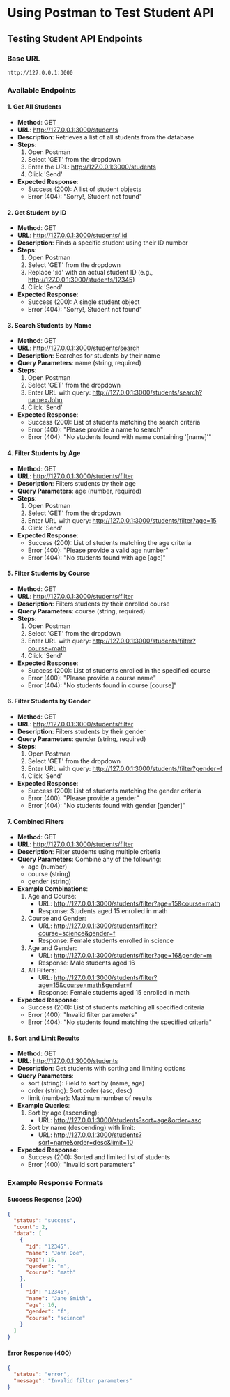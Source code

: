 # Using Postman to Test Student API

## Testing Student API Endpoints

### Base URL
```
http://127.0.0.1:3000
```

### Available Endpoints

#### 1. Get All Students
- **Method**: GET
- **URL**: http://127.0.0.1:3000/students
- **Description**: Retrieves a list of all students from the database
- **Steps**:
  1. Open Postman
  2. Select 'GET' from the dropdown
  3. Enter the URL: http://127.0.0.1:3000/students
  4. Click 'Send'
- **Expected Response**:
  - Success (200): A list of student objects
  - Error (404): "Sorry!, Student not found"

#### 2. Get Student by ID
- **Method**: GET
- **URL**: http://127.0.0.1:3000/students/:id
- **Description**: Finds a specific student using their ID number
- **Steps**:
  1. Open Postman
  2. Select 'GET' from the dropdown
  3. Replace ':id' with an actual student ID (e.g., http://127.0.0.1:3000/students/12345)
  4. Click 'Send'
- **Expected Response**:
  - Success (200): A single student object
  - Error (404): "Sorry!, Student not found"

#### 3. Search Students by Name
- **Method**: GET
- **URL**: http://127.0.0.1:3000/students/search
- **Description**: Searches for students by their name
- **Query Parameters**: name (string, required)
- **Steps**:
  1. Open Postman
  2. Select 'GET' from the dropdown
  3. Enter URL with query: http://127.0.0.1:3000/students/search?name=John
  4. Click 'Send'
- **Expected Response**:
  - Success (200): List of students matching the search criteria
  - Error (400): "Please provide a name to search"
  - Error (404): "No students found with name containing '[name]'"

#### 4. Filter Students by Age
- **Method**: GET
- **URL**: http://127.0.0.1:3000/students/filter
- **Description**: Filters students by their age
- **Query Parameters**: age (number, required)
- **Steps**:
  1. Open Postman
  2. Select 'GET' from the dropdown
  3. Enter URL with query: http://127.0.0.1:3000/students/filter?age=15
  4. Click 'Send'
- **Expected Response**:
  - Success (200): List of students matching the age criteria
  - Error (400): "Please provide a valid age number"
  - Error (404): "No students found with age [age]"

#### 5. Filter Students by Course
- **Method**: GET
- **URL**: http://127.0.0.1:3000/students/filter
- **Description**: Filters students by their enrolled course
- **Query Parameters**: course (string, required)
- **Steps**:
  1. Open Postman
  2. Select 'GET' from the dropdown
  3. Enter URL with query: http://127.0.0.1:3000/students/filter?course=math
  4. Click 'Send'
- **Expected Response**:
  - Success (200): List of students enrolled in the specified course
  - Error (400): "Please provide a course name"
  - Error (404): "No students found in course [course]"

#### 6. Filter Students by Gender
- **Method**: GET
- **URL**: http://127.0.0.1:3000/students/filter
- **Description**: Filters students by their gender
- **Query Parameters**: gender (string, required)
- **Steps**:
  1. Open Postman
  2. Select 'GET' from the dropdown
  3. Enter URL with query: http://127.0.0.1:3000/students/filter?gender=f
  4. Click 'Send'
- **Expected Response**:
  - Success (200): List of students matching the gender criteria
  - Error (400): "Please provide a gender"
  - Error (404): "No students found with gender [gender]"

#### 7. Combined Filters
- **Method**: GET
- **URL**: http://127.0.0.1:3000/students/filter
- **Description**: Filter students using multiple criteria
- **Query Parameters**: Combine any of the following:
  - age (number)
  - course (string)
  - gender (string)
- **Example Combinations**:
  1. Age and Course:
     - URL: http://127.0.0.1:3000/students/filter?age=15&course=math
     - Response: Students aged 15 enrolled in math
  2. Course and Gender:
     - URL: http://127.0.0.1:3000/students/filter?course=science&gender=f
     - Response: Female students enrolled in science
  3. Age and Gender:
     - URL: http://127.0.0.1:3000/students/filter?age=16&gender=m
     - Response: Male students aged 16
  4. All Filters:
     - URL: http://127.0.0.1:3000/students/filter?age=15&course=math&gender=f
     - Response: Female students aged 15 enrolled in math
- **Expected Response**:
  - Success (200): List of students matching all specified criteria
  - Error (400): "Invalid filter parameters"
  - Error (404): "No students found matching the specified criteria"

#### 8. Sort and Limit Results
- **Method**: GET
- **URL**: http://127.0.0.1:3000/students
- **Description**: Get students with sorting and limiting options
- **Query Parameters**:
  - sort (string): Field to sort by (name, age)
  - order (string): Sort order (asc, desc)
  - limit (number): Maximum number of results
- **Example Queries**:
  1. Sort by age (ascending):
     - URL: http://127.0.0.1:3000/students?sort=age&order=asc
  2. Sort by name (descending) with limit:
     - URL: http://127.0.0.1:3000/students?sort=name&order=desc&limit=10
- **Expected Response**:
  - Success (200): Sorted and limited list of students
  - Error (400): "Invalid sort parameters"

### Example Response Formats

#### Success Response (200)
```json
{
  "status": "success",
  "count": 2,
  "data": [
    {
      "id": "12345",
      "name": "John Doe",
      "age": 15,
      "gender": "m",
      "course": "math"
    },
    {
      "id": "12346",
      "name": "Jane Smith",
      "age": 16,
      "gender": "f",
      "course": "science"
    }
  ]
}
```

#### Error Response (400)
```json
{
  "status": "error",
  "message": "Invalid filter parameters"
}
```